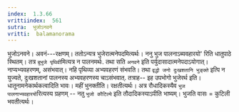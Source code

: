 ```yaml
---
index:  1.3.66
vrittiindex:  561
sutra:  भुजोऽनवने
vritti:  balamanorama 
---
```


भुजोऽनवने। अवनं---रक्षणम्। ततोऽन्यत्र भुजेरात्मनेपदमित्यर्थः। ननु भुज पालनाऽब्यवहारयो' रिति धातुपाठे स्थितम्। तत्र `बुभुजे पृथिवी`मित्यत्र न पालनमर्थः. तथा सति `अनवने` इति पर्युदासादात्मनेपदाऽयोगात्। नाप्यभ्यवहरणम्, असंभवात्। नहि पृथिव्या अभ्यवहरणं संभवति। तथा `वृद्धो जनो दुःखशतानि भुङ्क्ते` इत्पि न युज्यते, दुःखशतानां पालनस्य अभ्यवहरणस्य चाऽसंभवात्. तत्राह-- इह उपभोगो भुजेरर्थ इति। धातूनामनेकार्थकत्वादिति भावः। महीं भुनक्तीति। रक्षतीत्यर्थः। अत्र रौधादिकस्यैव `भुज पालनाभ्यवहारयो`रित्यस्य ग्रहणम् -- नतु `भुजो कौटिल्ये` इति तौदादिकस्याऽपीति भाष्यम्। भुजति वासः = कुटिली भवतीत्यर्थः। 

